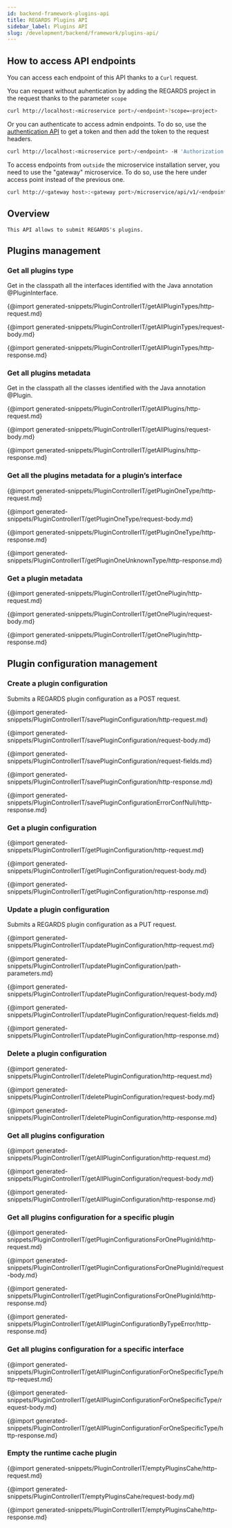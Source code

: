 ```yaml
---
id: backend-framework-plugins-api
title: REGARDS Plugins API
sidebar_label: Plugins API
slug: /development/backend/framework/plugins-api/
---
```



## How to access API endpoints

You can access each endpoint of this API thanks to a `Curl` request.

You can request without auhentication by adding the REGARDS project in the request thanks to the parameter `scope`
```bash
curl http://localhost:<microservice port>/<endpoint>?scope=<project>
```
Or you can authenticate to access admin endpoints. To do so, use the [authentication API](../../authentication/api/) to get a token and then add the token to the request headers.

```bash
curl http://localhost:<microservice port>/<endpoint> -H 'Authorization: bearer <token>'
```

To access endpoints from `outside` the microservice installation server, you need to use the "gateway" microservice. To do so, use the here under access point instead of the previous one.

```bash
curl http://<gateway host>:<gateway port>/microservice/api/v1/<endpoint>
```


## Overview

    This API allows to submit REGARDS's plugins.

## Plugins management

### Get all plugins type

Get in the classpath all the interfaces identified with the Java
annotation @PluginInterface.

{@import generated-snippets/PluginControllerIT/getAllPluginTypes/http-request.md}

{@import generated-snippets/PluginControllerIT/getAllPluginTypes/request-body.md}

{@import generated-snippets/PluginControllerIT/getAllPluginTypes/http-response.md}

### Get all plugins metadata

Get in the classpath all the classes identified with the Java annotation
@Plugin.

{@import generated-snippets/PluginControllerIT/getAllPlugins/http-request.md}

{@import generated-snippets/PluginControllerIT/getAllPlugins/request-body.md}

{@import generated-snippets/PluginControllerIT/getAllPlugins/http-response.md}

### Get all the plugins metadata for a plugin’s interface

{@import generated-snippets/PluginControllerIT/getPluginOneType/http-request.md}

{@import generated-snippets/PluginControllerIT/getPluginOneType/request-body.md}

{@import generated-snippets/PluginControllerIT/getPluginOneType/http-response.md}

{@import generated-snippets/PluginControllerIT/getPluginOneUnknownType/http-response.md}

### Get a plugin metadata

{@import generated-snippets/PluginControllerIT/getOnePlugin/http-request.md}

{@import generated-snippets/PluginControllerIT/getOnePlugin/request-body.md}

{@import generated-snippets/PluginControllerIT/getOnePlugin/http-response.md}

## Plugin configuration management

### Create a plugin configuration

Submits a REGARDS plugin configuration as a POST request.

{@import generated-snippets/PluginControllerIT/savePluginConfiguration/http-request.md}

{@import generated-snippets/PluginControllerIT/savePluginConfiguration/request-body.md}

{@import generated-snippets/PluginControllerIT/savePluginConfiguration/request-fields.md}

{@import generated-snippets/PluginControllerIT/savePluginConfiguration/http-response.md}

{@import generated-snippets/PluginControllerIT/savePluginConfigurationErrorConfNull/http-response.md}

### Get a plugin configuration

{@import generated-snippets/PluginControllerIT/getPluginConfiguration/http-request.md}

{@import generated-snippets/PluginControllerIT/getPluginConfiguration/request-body.md}

{@import generated-snippets/PluginControllerIT/getPluginConfiguration/http-response.md}

### Update a plugin configuration

Submits a REGARDS plugin configuration as a PUT request.

{@import generated-snippets/PluginControllerIT/updatePluginConfiguration/http-request.md}

{@import generated-snippets/PluginControllerIT/updatePluginConfiguration/path-parameters.md}

{@import generated-snippets/PluginControllerIT/updatePluginConfiguration/request-body.md}

{@import generated-snippets/PluginControllerIT/updatePluginConfiguration/request-fields.md}

{@import generated-snippets/PluginControllerIT/updatePluginConfiguration/http-response.md}

### Delete a plugin configuration

{@import generated-snippets/PluginControllerIT/deletePluginConfiguration/http-request.md}

{@import generated-snippets/PluginControllerIT/deletePluginConfiguration/request-body.md}

{@import generated-snippets/PluginControllerIT/deletePluginConfiguration/http-response.md}

### Get all plugins configuration

{@import generated-snippets/PluginControllerIT/getAllPluginConfiguration/http-request.md}

{@import generated-snippets/PluginControllerIT/getAllPluginConfiguration/request-body.md}

{@import generated-snippets/PluginControllerIT/getAllPluginConfiguration/http-response.md}

### Get all plugins configuration for a specific plugin

{@import generated-snippets/PluginControllerIT/getPluginConfigurationsForOnePluginId/http-request.md}

{@import generated-snippets/PluginControllerIT/getPluginConfigurationsForOnePluginId/request-body.md}

{@import generated-snippets/PluginControllerIT/getPluginConfigurationsForOnePluginId/http-response.md}

{@import generated-snippets/PluginControllerIT/getAllPluginConfigurationByTypeError/http-response.md}

### Get all plugins configuration for a specific interface

{@import generated-snippets/PluginControllerIT/getAllPluginConfigurationForOneSpecificType/http-request.md}

{@import generated-snippets/PluginControllerIT/getAllPluginConfigurationForOneSpecificType/request-body.md}

{@import generated-snippets/PluginControllerIT/getAllPluginConfigurationForOneSpecificType/http-response.md}

### Empty the runtime cache plugin

{@import generated-snippets/PluginControllerIT/emptyPluginsCahe/http-request.md}

{@import generated-snippets/PluginControllerIT/emptyPluginsCahe/request-body.md}

{@import generated-snippets/PluginControllerIT/emptyPluginsCahe/http-response.md}
